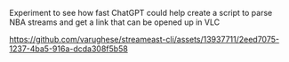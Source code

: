 Experiment to see how fast ChatGPT could  help create a script to parse NBA streams and get a link that can be opened up in VLC 

https://github.com/varughese/streameast-cli/assets/13937711/2eed7075-1237-4ba5-916a-dcda308f5b58

